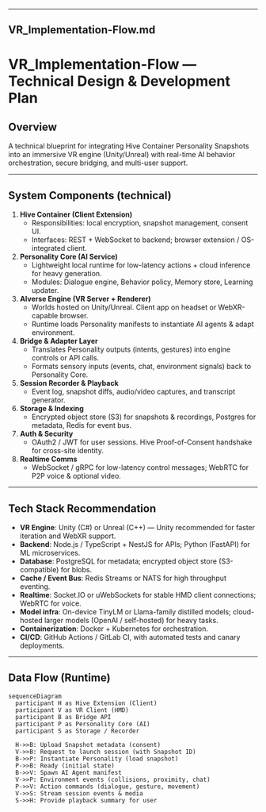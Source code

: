 
---

## VR_Implementation-Flow.md

# VR_Implementation-Flow — Technical Design & Development Plan

## Overview
A technical blueprint for integrating Hive Container Personality Snapshots into an immersive VR engine (Unity/Unreal) with real-time AI behavior orchestration, secure bridging, and multi-user support.

---

## System Components (technical)
1. **Hive Container (Client Extension)**
   - Responsibilities: local encryption, snapshot management, consent UI.
   - Interfaces: REST + WebSocket to backend; browser extension / OS-integrated client.
2. **Personality Core (AI Service)**
   - Lightweight local runtime for low-latency actions + cloud inference for heavy generation.
   - Modules: Dialogue engine, Behavior policy, Memory store, Learning updater.
3. **AIverse Engine (VR Server + Renderer)**
   - Worlds hosted on Unity/Unreal. Client app on headset or WebXR-capable browser.
   - Runtime loads Personality manifests to instantiate AI agents & adapt environment.
4. **Bridge & Adapter Layer**
   - Translates Personality outputs (intents, gestures) into engine controls or API calls.
   - Formats sensory inputs (events, chat, environment signals) back to Personality Core.
5. **Session Recorder & Playback**
   - Event log, snapshot diffs, audio/video captures, and transcript generator.
6. **Storage & Indexing**
   - Encrypted object store (S3) for snapshots & recordings, Postgres for metadata, Redis for event bus.
7. **Auth & Security**
   - OAuth2 / JWT for user sessions. Hive Proof-of-Consent handshake for cross-site identity.
8. **Realtime Comms**
   - WebSocket / gRPC for low-latency control messages; WebRTC for P2P voice & optional video.

---

## Tech Stack Recommendation
- **VR Engine**: Unity (C#) or Unreal (C++) — Unity recommended for faster iteration and WebXR support.
- **Backend**: Node.js / TypeScript + NestJS for APIs; Python (FastAPI) for ML microservices.
- **Database**: PostgreSQL for metadata; encrypted object store (S3-compatible) for blobs.
- **Cache / Event Bus**: Redis Streams or NATS for high throughput eventing.
- **Realtime**: Socket.IO or uWebSockets for stable HMD client connections; WebRTC for voice.
- **Model infra**: On-device TinyLM or Llama-family distilled models; cloud-hosted larger models (OpenAI / self-hosted) for heavy tasks.
- **Containerization**: Docker + Kubernetes for orchestration.
- **CI/CD**: GitHub Actions / GitLab CI, with automated tests and canary deployments.

---

## Data Flow (Runtime)
```mermaid
sequenceDiagram
  participant H as Hive Extension (Client)
  participant V as VR Client (HMD)
  participant B as Bridge API
  participant P as Personality Core (AI)
  participant S as Storage / Recorder

  H->>B: Upload Snapshot metadata (consent)
  V->>B: Request to launch session (with Snapshot ID)
  B->>P: Instantiate Personality (load snapshot)
  P->>B: Ready (initial state)
  B->>V: Spawn AI Agent manifest
  V->>P: Environment events (collisions, proximity, chat)
  P->>V: Action commands (dialogue, gesture, movement)
  V->>S: Stream session events & media
  S->>H: Provide playback summary for user
